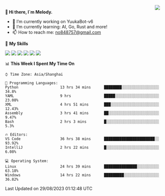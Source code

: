 <a href="#">
  <img align="right" src="https://github-readme-stats.vercel.app/api?username=melodyyuuka&count_private=true&show_icons=true" />
</a>

**👋 Hi there, I`m Melody.**

- 🔭 I’m currently working on YuukaBot-v6
- 🌱 I’m currently learning: AI, Go, Rust and more!
- 📫 How to reach me: no848757@gmail.com

🌟 **My Skills** 

![](https://img.shields.io/badge/-Python-3e74a2?style=flat-square&logo=Python&logoColor=fff)
![](https://img.shields.io/badge/-Java-007396?style=flat-square&logo=OpenJDK&logoColor=fff)
![](https://img.shields.io/badge/-Node.js-339933?style=flat-square&logo=Node.js&logoColor=fff)
![](https://img.shields.io/badge/-Git-f05032?style=flat-square&logo=git&logoColor=fff)
![](https://img.shields.io/badge/-PostgreSQL-4169e1?style=flat-square&logo=PostgreSQL&logoColor=fff)
![](https://img.shields.io/badge/-VSCode-007acc?style=flat-square&logo=Visual-Studio-Code&logoColor=fff)


<!--START_SECTION:waka-->
📊 **This Week I Spent My Time On** 

```text
⌚︎ Time Zone: Asia/Shanghai

💬 Programming Languages: 
Python                   13 hrs 34 mins      ████████░░░░░░░░░░░░░░░░░   34.8% 
YAML                     9 hrs               █████░░░░░░░░░░░░░░░░░░░░   23.08% 
XML                      4 hrs 51 mins       ███░░░░░░░░░░░░░░░░░░░░░░   12.43% 
Assembly                 3 hrs 41 mins       ██░░░░░░░░░░░░░░░░░░░░░░░   9.47% 
Bash                     2 hrs 3 mins        █░░░░░░░░░░░░░░░░░░░░░░░░   5.3%

🔥 Editors: 
VS Code                  36 hrs 38 mins      ███████████████████████░░   93.92% 
IntelliJ                 2 hrs 22 mins       █░░░░░░░░░░░░░░░░░░░░░░░░   6.08%

💻 Operating System: 
Linux                    24 hrs 39 mins      ███████████████░░░░░░░░░░   63.18% 
Windows                  14 hrs 22 mins      █████████░░░░░░░░░░░░░░░░   36.82%

```


 Last Updated on 29/08/2023 01:12:48 UTC
<!--END_SECTION:waka-->
